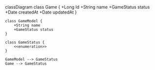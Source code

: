classDiagram
    class Game {
        +Long Id
        +String name
        +GameStatus status
        +Date createdAt
        +Date updatedAt
    }
    
    class GameModel {
        +String name
        +GameStatus status
    }

    class GameStatus {
        <<enumeration>>
    }

    GameModel --> GameStatus
    Game --> GameStatus
